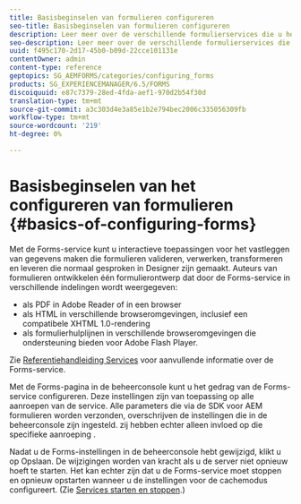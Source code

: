 ```yaml
---
title: Basisbeginselen van formulieren configureren
seo-title: Basisbeginselen van formulieren configureren
description: Leer meer over de verschillende formulierservices die u helpen interactieve toepassingen voor het vastleggen van gegevens te maken.
seo-description: Leer meer over de verschillende formulierservices die u helpen interactieve toepassingen voor het vastleggen van gegevens te maken.
uuid: f495c170-2d17-45b0-b09d-22cce101131e
contentOwner: admin
content-type: reference
geptopics: SG_AEMFORMS/categories/configuring_forms
products: SG_EXPERIENCEMANAGER/6.5/FORMS
discoiquuid: e87c7379-28ed-4fda-aef1-970d2b54f30d
translation-type: tm+mt
source-git-commit: a3c303d4e3a85e1b2e794bec2006c335056309fb
workflow-type: tm+mt
source-wordcount: '219'
ht-degree: 0%

---
```



# Basisbeginselen van het configureren van formulieren {#basics-of-configuring-forms}

Met de Forms-service kunt u interactieve toepassingen voor het vastleggen van gegevens maken die formulieren valideren, verwerken, transformeren en leveren die normaal gesproken in Designer zijn gemaakt. Auteurs van formulieren ontwikkelen één formulierontwerp dat door de Forms-service in verschillende indelingen wordt weergegeven:

* als PDF in Adobe Reader of in een browser
* als HTML in verschillende browseromgevingen, inclusief een compatibele XHTML 1.0-rendering
* als formulierhulplijnen in verschillende browseromgevingen die ondersteuning bieden voor Adobe Flash Player.

Zie [Referentiehandleiding Services](https://www.adobe.com/go/learn_aemforms_services_63) voor aanvullende informatie over de Forms-service.

Met de Forms-pagina in de beheerconsole kunt u het gedrag van de Forms-service configureren. Deze instellingen zijn van toepassing op alle aanroepen van de service. Alle parameters die via de SDK voor AEM formulieren worden verzonden, overschrijven de instellingen die in de beheerconsole zijn ingesteld. zij hebben echter alleen invloed op die specifieke aanroeping .

Nadat u de Forms-instellingen in de beheerconsole hebt gewijzigd, klikt u op Opslaan. De wijzigingen worden van kracht als u de server niet opnieuw hoeft te starten. Het kan echter zijn dat u de Forms-service moet stoppen en opnieuw opstarten wanneer u de instellingen voor de cachemodus configureert. (Zie [Services starten en stoppen](/help/forms/using/admin-help/starting-stopping-services.md#starting-and-stopping-services).)

